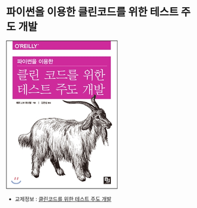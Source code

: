 파이썬을 이용한 클린코드를 위한 테스트 주도 개발
=============

![책 이미지](./book.jpg)
* 교제정보 : [클린코드를 위한 테스트 주도 개발](http://www.yes24.com/Product/Goods/16886031, "book link")
